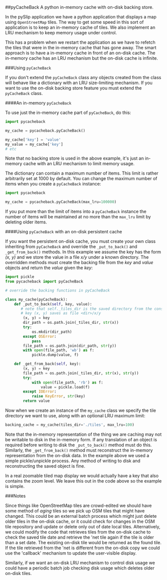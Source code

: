 ##pyCacheBack
A python in-memory cache with on-disk backing store.

In the pySlip application we have a python application that displays a map
using `OpenStreetMap` tiles.  The way to get some speed in this sort of
application is to keep an in-memory cache of tiles.  We also implement an
LRU mechanism to keep memory usage under control.

This has a problem when we restart the application as we have to refetch
the tiles that were in the in-memory cache that has gone away.  The smart
approach is to have a in-memory cache in front of an on-disk cache.  The
in-memory cache has an LRU mechanism but the on-disk cache is infinite.

###Using `pyCacheBack`

If you don't extend the `pyCacheBack` class any objects created from the class
will behave like a dictionary with an LRU size-limiting mechanism.  If you
want to use the on-disk backing store feature you must extend the `pyCacheBack`
class.

####An in-memory `pyCacheBack`

To use just the in-memory cache part of `pyCacheBack`, do this:
``` python
import pycacheback

my_cache = pycacheback.pyCacheBack()

my_cache['key'] = 'value'
my_value = my_cache['key']
# etc
```

Note that no backing store is used in the above example, it's just an in-memory
cache with an LRU mechanism to limit memory usage.

The dictionary can contain a maximum number of items.  This limit is rather
arbitrarily set at 1000 by default.  You can change the maximum number of items
when you create a `pyCacheBack` instance:
``` python
import pycacheback

my_cache = pycacheback.pyCacheBack(max_lru=100000)
```

If you put more than the limit of items into a `pyCacheBack` instance the
number of items will be maintained at no more than the `max_lru` limit
by deleting older items.

####Using `pyCacheBack` with an on-disk persistent cache

If you want the persistent on-disk cache, you must create your own class
inheriting from `pyCacheBack` and override the `_put_to_back()` and
`_get_from_back()` methods.  In this example we assume the key has the form
_(x, y)_ and we store the value in a file _x/y_ under a known directory.
The overridden methods must create the backing file from the _key_ and _value_
objects and return the _value_ given the _key_:

``` python
import pickle
from pycacheback import pyCacheBack

# override the backing functions in pyCacheBack

class my_cache(pyCacheBack):
    def _put_to_back(self, key, value):
       # note that self._tiles_dir is the saved directory from the constructor
       # key (x, y) saves as file <dir>/x/y
        (x, y) = key
        dir_path = os.path.join(_tiles_dir, str(x))
        try:
            os.mkdir(dir_path)
        except OSError:
            pass
        file_path = os.path.join(dir_path, str(y))
        with open(file_path, 'wb') as f:
            pickle.dump(value, f)

    def _get_from_back(self, key):
        (x, y) = key
        file_path = os.path.join(_tiles_dir, str(x), str(y))
        try:
            with open(file_path, 'rb') as f:
                value = pickle.load(f)
        except IOError:
            raise KeyError, str(key)
        return value
```

Now when we create an instance of the `my_cache` class we specify the tile
directory we want to use, along with an optional LRU maximum limit:
```python
backing_cache = my_cache(tiles_dir='./tiles', max_lru=100)
```

Note that the in-memory representation of the thing we are caching may not be
writable to disk in the in-memory form.  If any translation of an object is
required before writing to disk the `_put_to_back()` method must do this.
Similarly, the `_get_from_back()` method must reconstruct the in-memory
representation from the on-disk data.  In the example above we used a simple
pickle/unpickle process.  Any method of writing to disk and reconstructing
the saved object is fine.

In a real zoomable tiled map display we would actually have a key that also
contains the zoom level.  We leave this out in the code above so the example
is simple.

###Notes

Since things like OpenStreetMap tiles are crowd-edited we should have some
method of *aging* tiles so we pick up OSM tiles that might have changed.
This could be an external batch process which might just delete older tiles
in the on-disk cache, or it could check for changes in the OSM tile repository
and update or delete only out of date local tiles.
Alternatively, we could modify the code that retrieves tiles from the on-disk
cache to check the saved tile date and retrieve the 'net tile again if the tile
is older than a set date.  The existing on-disk tile would be returned as the
found tile.  If the tile retrieved from the 'net is different from the on-disk
copy we could use the 'callback' mechanism to update the user-visible display.

Similarly, if we want an on-disk LRU mechanism to control disk usage we
could have a periodic batch job checking disk usage which deletes older on-disk
tiles.
